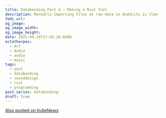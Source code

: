 ```yaml
---
title: Databending Part 4 – Making a Rust Tool
description: Manually importing files as raw data in Audacity is slow — let's automate it in Rust!
fedi_url: 
og_image: 
og_image_width: 
og_image_height: 
date: 2025-04-26T17:45:20-0400
octothorpes:
  - Art
  - Audio
  - audio
  - music
tags:
  - post
  - databending
  - sounddesign
  - rust
  - programming
post_series: databending
draft: true
---
```


<a href="https://news.indieweb.org/en" class="u-syndication indienews">
  Also posted on IndieNews
</a>
